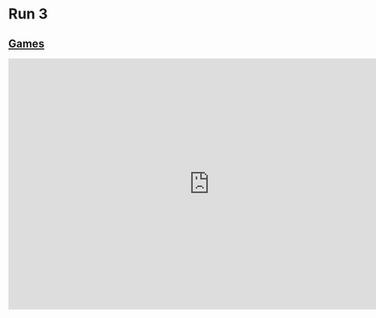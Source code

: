 # Run 3
## [Games](https://gatorgamer.github.io/games)

<iframe src="https://yexex.github.io/run3/index.html" style="border:0px #ffffff none;" name="myiFrame" scrolling="no" frameborder="0" marginheight="0px" marginwidth="0px" height="500px" width="800px" allowfullscreen></iframe>

